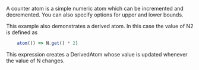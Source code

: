 A counter atom is a simple numeric atom which can be incremented and decremented. You can also specify options for upper and lower bounds.


This example also demonstrates a derived atom. In this case the value of N2 is defined as
```ts
    atom(() => N.get() * 2)   
```
This expression creates a DerivedAtom whose value is updated whenever the value of N changes.